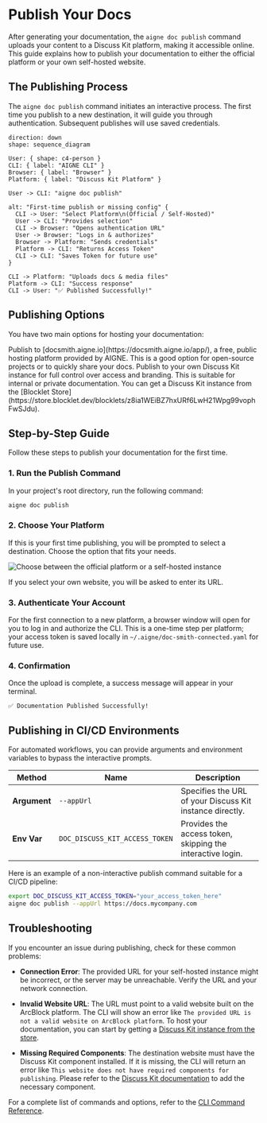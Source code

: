 # Publish Your Docs

After generating your documentation, the `aigne doc publish` command uploads your content to a Discuss Kit platform, making it accessible online. This guide explains how to publish your documentation to either the official platform or your own self-hosted website.

## The Publishing Process

The `aigne doc publish` command initiates an interactive process. The first time you publish to a new destination, it will guide you through authentication. Subsequent publishes will use saved credentials.

```d2 The Publishing Flow icon=lucide:upload-cloud
direction: down
shape: sequence_diagram

User: { shape: c4-person }
CLI: { label: "AIGNE CLI" }
Browser: { label: "Browser" }
Platform: { label: "Discuss Kit Platform" }

User -> CLI: "aigne doc publish"

alt: "First-time publish or missing config" {
  CLI -> User: "Select Platform\n(Official / Self-Hosted)"
  User -> CLI: "Provides selection"
  CLI -> Browser: "Opens authentication URL"
  User -> Browser: "Logs in & authorizes"
  Browser -> Platform: "Sends credentials"
  Platform -> CLI: "Returns Access Token"
  CLI -> CLI: "Saves Token for future use"
}

CLI -> Platform: "Uploads docs & media files"
Platform -> CLI: "Success response"
CLI -> User: "✅ Published Successfully!"

```

## Publishing Options

You have two main options for hosting your documentation:

<x-cards data-columns="2">
  <x-card data-title="Official Platform" data-icon="lucide:globe">
    Publish to [docsmith.aigne.io](https://docsmith.aigne.io/app/), a free, public hosting platform provided by AIGNE. This is a good option for open-source projects or to quickly share your docs.
  </x-card>
  <x-card data-title="Your Own Website" data-icon="lucide:server">
    Publish to your own Discuss Kit instance for full control over access and branding. This is suitable for internal or private documentation. You can get a Discuss Kit instance from the [Blocklet Store](https://store.blocklet.dev/blocklets/z8ia1WEiBZ7hxURf6LwH21Wpg99vophFwSJdu).
  </x-card>
</x-cards>

## Step-by-Step Guide

Follow these steps to publish your documentation for the first time.

### 1. Run the Publish Command

In your project's root directory, run the following command:

```bash Terminal icon=lucide:terminal
aigne doc publish
```

### 2. Choose Your Platform

If this is your first time publishing, you will be prompted to select a destination. Choose the option that fits your needs.

![Choose between the official platform or a self-hosted instance](https://docsmith.aigne.io/image-bin/uploads/9fd929060b5abe13d03cf5eb7aea85aa.png)

If you select your own website, you will be asked to enter its URL.

### 3. Authenticate Your Account

For the first connection to a new platform, a browser window will open for you to log in and authorize the CLI. This is a one-time step per platform; your access token is saved locally in `~/.aigne/doc-smith-connected.yaml` for future use.

### 4. Confirmation

Once the upload is complete, a success message will appear in your terminal.

```
✅ Documentation Published Successfully!
```

## Publishing in CI/CD Environments

For automated workflows, you can provide arguments and environment variables to bypass the interactive prompts.

| Method | Name | Description |
|---|---|---|
| **Argument** | `--appUrl` | Specifies the URL of your Discuss Kit instance directly. |
| **Env Var** | `DOC_DISCUSS_KIT_ACCESS_TOKEN` | Provides the access token, skipping the interactive login. |

Here is an example of a non-interactive publish command suitable for a CI/CD pipeline:

```bash CI/CD Example icon=lucide:workflow
export DOC_DISCUSS_KIT_ACCESS_TOKEN="your_access_token_here"
aigne doc publish --appUrl https://docs.mycompany.com
```

## Troubleshooting

If you encounter an issue during publishing, check for these common problems:

- **Connection Error**: The provided URL for your self-hosted instance might be incorrect, or the server may be unreachable. Verify the URL and your network connection.

- **Invalid Website URL**: The URL must point to a valid website built on the ArcBlock platform. The CLI will show an error like `The provided URL is not a valid website on ArcBlock platform`. To host your documentation, you can start by getting a [Discuss Kit instance from the store](https://store.blocklet.dev/blocklets/z8ia1WEiBZ7hxURf6LwH21Wpg99vophFwSJdu).

- **Missing Required Components**: The destination website must have the Discuss Kit component installed. If it is missing, the CLI will return an error like `This website does not have required components for publishing`. Please refer to the [Discuss Kit documentation](https://www.arcblock.io/docs/web3-kit/en/discuss-kit) to add the necessary component.

For a complete list of commands and options, refer to the [CLI Command Reference](./cli-reference.md).